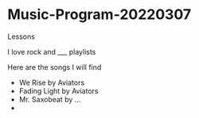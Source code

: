 # Music-Program-20220307
Lessons

I love rock and ___ playlists

Here are the songs I will find
- We Rise by Aviators
- Fading Light by Aviators
- Mr. Saxobeat by ...
-
